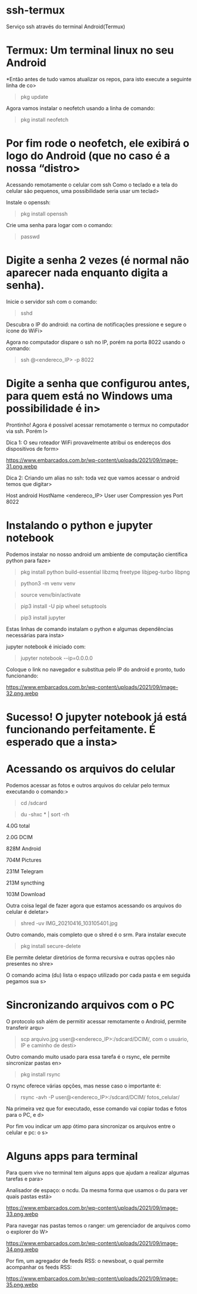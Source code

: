 # ssh-termux

Serviço ssh através do terminal Android(Termux)

# Termux: Um terminal linux no seu Android



*Então antes de tudo vamos atualizar os repos, para isto execute a seguinte linha de co>
>pkg update


Agora vamos instalar o neofetch usando a linha de comando:
>pkg install neofetch


# Por fim rode o neofetch, ele exibirá o logo do Android (que no caso é a nossa “distro>

Acessando remotamente o celular com ssh
Como o teclado e a tela do celular são pequenos, uma possibilidade seria usar um teclad>


Instale o openssh:
>pkg install openssh


Crie uma senha para logar com o comando:
>passwd


# Digite a senha 2 vezes (é normal não aparecer nada enquanto digita a senha).


Inicie o servidor ssh com o comando:
>sshd


Descubra o IP do android: na cortina de notificações pressione e segure o ícone do WiFi>


Agora no computador dispare o ssh no IP, porém na porta 8022 usando o comando:
>ssh @<endereco_IP> -p 8022


# Digite a senha que configurou antes, para quem está no Windows uma possibilidade é in>

Prontinho! Agora é possível acessar remotamente o termux no computador via ssh. Porém l>

Dica 1: O seu roteador WiFi provavelmente atribui os endereços dos dispositivos de form>

https://www.embarcados.com.br/wp-content/uploads/2021/09/image-31.png.webp

Dica 2: Criando um alias no ssh: toda vez que vamos acessar o android temos que digitar>

Host android
    HostName <endereco_IP>
    User user
    Compression yes
    Port 8022

# Instalando o python e jupyter notebook

Podemos instalar no nosso android um ambiente de computação científica python para faze>


>pkg install python build-essential libzmq freetype libjpeg-turbo libpng

>python3 -m venv venv

>source venv/bin/activate

>pip3 install -U pip wheel setuptools

>pip3 install jupyter


Estas linhas de comando instalam o python e algumas dependências necessárias para insta>

jupyter notebook é iniciado com:
>jupyter notebook --ip=0.0.0.0

Coloque o link no navegador e substitua pelo IP do android e pronto, tudo funcionando:

https://www.embarcados.com.br/wp-content/uploads/2021/09/image-32.png.webp

# Sucesso! O jupyter notebook já está funcionando perfeitamente. É esperado que a insta>

# Acessando os arquivos do celular

Podemos acessar as fotos e outros arquivos do celular pelo termux executando o comando:>


>cd /sdcard

>du -shxc * | sort -rh

4.0G  total

2.0G  DCIM

828M  Android

704M  Pictures

231M  Telegram

213M  syncthing

103M  Download

Outra coisa legal de fazer agora que estamos acessando os arquivos do celular é deletar>
>shred -uv IMG_20210416_103105401.jpg

Outro comando, mais completo que o shred é o srm. Para instalar execute
>pkg install secure-delete

Ele permite deletar diretórios de forma recursiva e outras opções não presentes no shre>

O comando acima (du) lista o espaço utilizado por cada pasta e em seguida pegamos sua s>

# Sincronizando arquivos com o PC

O protocolo ssh além de permitir acessar remotamente o Android, permite transferir arqu>
>scp arquivo.jpg user@<endereco_IP>:/sdcard/DCIM/, com o usuário, IP e caminho de desti>

Outro comando muito usado para essa tarefa é o rsync, ele permite sincronizar pastas en>
>pkg install rsync

O rsync oferece várias opções, mas nesse caso o importante é:
>rsync -avh -P user@<endereco_IP>:/sdcard/DCIM/ fotos_celular/

Na primeira vez que for executado, esse comando vai copiar todas e fotos para o PC, e d>

Por fim vou indicar um app ótimo para sincronizar os arquivos entre o celular e pc: o s>

# Alguns apps para terminal

Para quem vive no terminal tem alguns apps que ajudam a realizar algumas tarefas e para>

Analisador de espaço: o ncdu. Da mesma forma que usamos o du para ver quais pastas estã>

https://www.embarcados.com.br/wp-content/uploads/2021/09/image-33.png.webp

Para navegar nas pastas temos o ranger: um gerenciador de arquivos como o explorer do W>

https://www.embarcados.com.br/wp-content/uploads/2021/09/image-34.png.webp

Por fim, um agregador de feeds RSS: o newsboat, o qual permite acompanhar os feeds RSS:

https://www.embarcados.com.br/wp-content/uploads/2021/09/image-35.png.webp
